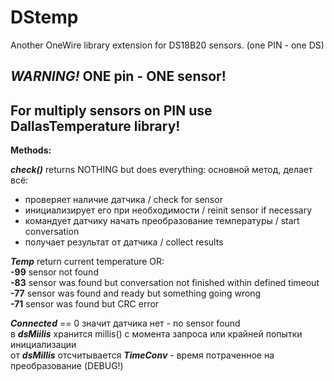 # DStemp
Another OneWire library extension for DS18B20 sensors. (one PIN - one DS)
 
***WARNING!***  **ONE pin - ONE sensor!**  
---

For multiply sensors on PIN use DallasTemperature library!
---
 
**Methods:**  

   **_check()_** returns NOTHING but does everything:
   основной метод, делает всё:
   - проверяет наличие датчика / check for sensor
   - инициализирует его при необходимости / reinit sensor if necessary
   - командует датчику начать преобразование температуры / start conversation
   - получает результат от датчика / collect results
   
   **_Temp_** return current temperature OR:  
   **-99**  sensor not found  
   **-83**  sensor was found but conversation not finished within defined timeout  
   **-77**  sensor was found and ready but something going wrong  
   **-71**  sensor was found but CRC error  

   **_Connected_** == 0 значит датчика нет - no sensor found  
   в **_dsMiilis_** хранится millis() c момента запроса или крайней попытки инициализации  
   от **_dsMillis_** отсчитывается **_TimeConv_** - время потраченное на преобразование (DEBUG!)  
